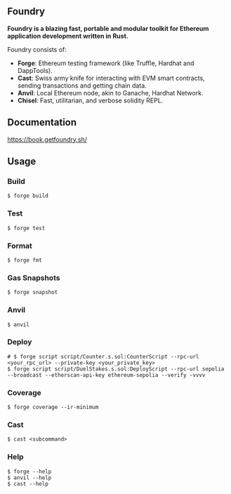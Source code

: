 ## Foundry

**Foundry is a blazing fast, portable and modular toolkit for Ethereum application development written in Rust.**

Foundry consists of:

-   **Forge**: Ethereum testing framework (like Truffle, Hardhat and DappTools).
-   **Cast**: Swiss army knife for interacting with EVM smart contracts, sending transactions and getting chain data.
-   **Anvil**: Local Ethereum node, akin to Ganache, Hardhat Network.
-   **Chisel**: Fast, utilitarian, and verbose solidity REPL.

## Documentation

https://book.getfoundry.sh/

## Usage

### Build

```shell
$ forge build
```

### Test

```shell
$ forge test
```

### Format

```shell
$ forge fmt
```

### Gas Snapshots

```shell
$ forge snapshot
```

### Anvil

```shell
$ anvil
```

### Deploy

```shell
# $ forge script script/Counter.s.sol:CounterScript --rpc-url <your_rpc_url> --private-key <your_private_key>
$ forge script script/DuelStakes.s.sol:DeployScript --rpc-url sepolia --broadcast --etherscan-api-key ethereum-sepolia --verify -vvvv
```

### Coverage
```shell
$ forge coverage --ir-minimum
```


### Cast

```shell
$ cast <subcommand>
```

### Help

```shell
$ forge --help
$ anvil --help
$ cast --help
```
